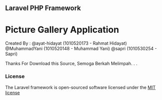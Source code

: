 ## Laravel PHP Framework

# Picture Gallery Application #
  Created By :
		@ayat-hidayat (1010520173 - Rahmat Hidayat)
		@MuhammadYani (1010520148 - Muhammad Yani)
		@sapri        (1010530254 - Sapri)
  
  Thanks For Download this Source, Semoga Berkah Melimpah. . .

### License

The Laravel framework is open-sourced software licensed under the [MIT license](http://opensource.org/licenses/MIT)
